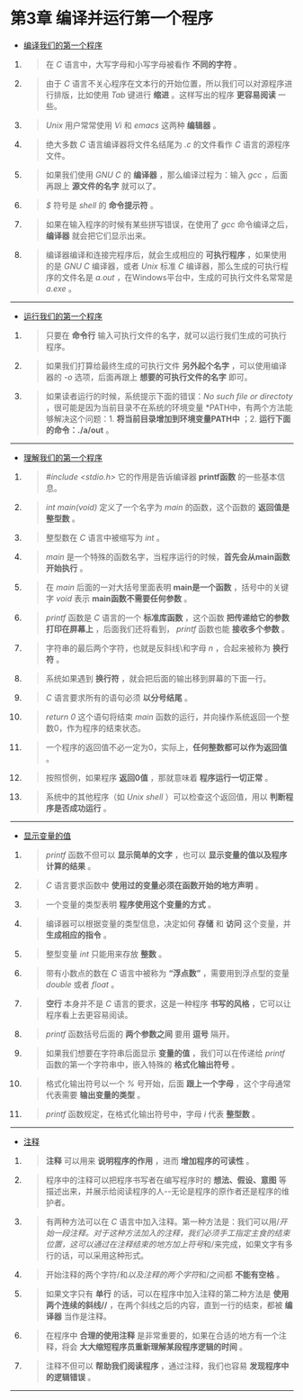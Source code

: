 # 第3章 编译并运行第一个程序

* [编译我们的第一个程序](#编译我们的第一个程序)

1. >在 *C* 语言中，大写字母和小写字母被看作 **不同的字符** 。
2. >由于 *C* 语言不关心程序在文本行的开始位置，所以我们可以对源程序进行排版，比如使用 *Tab* 键进行 **缩进** 。这样写出的程序 **更容易阅读** 一些。
3. >*Unix* 用户常常使用 *Vi* 和 *emacs* 这两种 **编辑器** 。
4. >绝大多数 *C* 语言编译器将文件名结尾为 *.c* 的文件看作 *C* 语言的源程序文件。
5. >如果我们使用 *GNU C* 的 **编译器** ，那么编译过程为：输入 *gcc* ，后面再跟上 **源文件的名字** 就可以了。
6. >*$* 符号是 *shell* 的 **命令提示符** 。
7. >如果在输入程序的时候有某些拼写错误，在使用了 *gcc* 命令编译之后，**编译器** 就会把它们显示出来。
8. >编译器编译和连接完程序后，就会生成相应的 **可执行程序** ，如果使用的是 *GNU C* 编译器，或者 *Unix* 标准 *C* 编译器，那么生成的可执行程序的文件名是 *a.out* ，在Windows平台中，生成的可执行文件名常常是 *a.exe* 。

---

* [运行我们的第一个程序](#运行我们的第一个程序)

1. >只要在 **命令行** 输入可执行文件的名字，就可以运行我们生成的可执行程序。
2. >如果我们打算给最终生成的可执行文件 **另外起个名字** ，可以使用编译器的 *-o* 选项，后面再跟上 **想要的可执行文件的名字** 即可。
3. >如果读者运行的时候，系统提示下面的错误：*No such file or directoty* ，很可能是因为当前目录不在系统的环境变量 *PATH中，有两个方法能够解决这个问题：1. **将当前目录增加到环境变量PATH中** ；2. **运行下面的命令：./a/out** 。

---

* [理解我们的第一个程序](#理解我们的第一个程序)

1. >*#include <stdio.h>* 它的作用是告诉编译器 **printf函数** 的一些基本信息。
2. >*int main(void)* 定义了一个名字为 *main* 的函数，这个函数的 **返回值是整型数** 。
3. >整型数在 *C* 语言中被缩写为 *int* 。
4. >*main* 是一个特殊的函数名字，当程序运行的时候，**首先会从main函数开始执行** 。
5. >在 *main* 后面的一对大括号里面表明 **main是一个函数** ，括号中的关键字 *void* 表示 **main函数不需要任何参数** 。
6. > *printf* 函数是 *C* 语言的一个 **标准库函数** ，这个函数 **把传递给它的参数打印在屏幕上** ，后面我们还将看到， *printf* 函数也能 **接收多个参数** 。
7. >字符串的最后两个字符，也就是反斜线\和字母 *n* ，合起来被称为 **换行符** 。
8. >系统如果遇到 **换行符** ，就会把后面的输出移到屏幕的下面一行。
9. >*C* 语言要求所有的语句必须 **以分号结尾** 。
10. >*return 0* 这个语句将结束 *main* 函数的运行，并向操作系统返回一个整数0，作为程序的结束状态。
11. >一个程序的返回值不必一定为0，实际上，**任何整数都可以作为返回值** 。
12. >按照惯例，如果程序 **返回0值** ，那就意味着 **程序运行一切正常** 。
13. >系统中的其他程序（如 *Unix shell* ）可以检查这个返回值，用以 **判断程序是否成功运行** 。

---

* [显示变量的值](#显示变量的值)

1. >*printf* 函数不但可以 **显示简单的文字** ，也可以 **显示变量的值以及程序计算的结果** 。
2. >*C* 语言要求函数中 **使用过的变量必须在函数开始的地方声明** 。
3. >一个变量的类型表明 **程序使用这个变量的方式** 。
4. >编译器可以根据变量的类型信息，决定如何 **存储** 和 **访问** 这个变量，并 **生成相应的指令** 。
5. >整型变量 *int* 只能用来存放 **整数** 。
6. >带有小数点的数在 *C* 语言中被称为 **“浮点数”** ，需要用到浮点型的变量 *double* 或者 *float* 。
7. >**空行** 本身并不是 *C* 语言的要求，这是一种程序 **书写的风格** ，它可以让程序看上去更容易阅读。
8. >*printf* 函数括号后面的 **两个参数之间** 要用 **逗号** 隔开。
9. >如果我们想要在字符串后面显示 **变量的值** ，我们可以在传递给 *printf* 函数的第一个字符串中，嵌入特殊的 **格式化输出符号** 。
10. >格式化输出符号以一个 *%* 号开始，后面 **跟上一个字母** ，这个字母通常代表需要 **输出变量的类型** 。
11. >*printf* 函数规定，在格式化输出符号中，字母 *i* 代表 **整型数** 。

---

* [注释](#注释)

1. >**注释** 可以用来 **说明程序的作用** ，进而 **增加程序的可读性** 。
2. >程序中的注释可以把程序书写者在编写程序时的 **想法、假设、意图** 等描述出来，并展示给阅读程序的人--无论是程序的原作者还是程序的维护者。
3. >有两种方法可以在 *C* 语言中加入注释。第一种方法是：我们可以用/*开始一段注释。对于这种方法加入的注释，我们必须手工指定主食的结束位置，这可以通过在注释结束的地方加上符号*和/来完成，如果文字有多行的话，可以采用这种形式。
4. >开始注释的两个字符/和*以及注释的两个字符*和/之间都 **不能有空格** 。
5. >如果文字只有 **单行** 的话，可以在程序中加入注释的第二种方法是 **使用两个连续的斜线//** ，在两个斜线之后的内容，直到一行的结束，都被 **编译器** 当作是注释。
6. >在程序中 **合理的使用注释** 是非常重要的，如果在合适的地方有一个注释，将会 **大大缩短程序员重新理解某段程序逻辑的时间** 。
7. >注释不但可以 **帮助我们阅读程序** ，通过注释，我们也容易 **发现程序中的逻辑错误** 。

---
